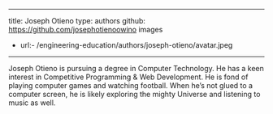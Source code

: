 ---
title: Joseph Otieno
type: authors
github: https://github.com/josephotienoowino
images
  - url:- /engineering-education/authors/joseph-otieno/avatar.jpeg
----

Joseph Otieno is pursuing a degree in Computer Technology. He has a keen interest in Competitive Programming & Web Development. He is fond of playing computer games and watching football. When he’s not glued to a computer screen, he is likely exploring the mighty Universe and listening to music as well.
